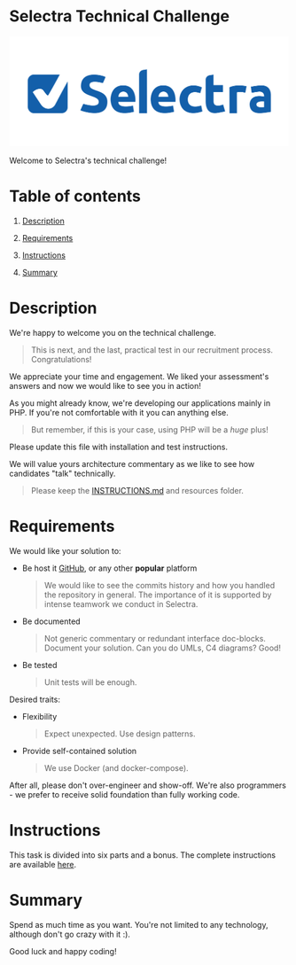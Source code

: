 Selectra Technical Challenge
=

![Selectra Technical Challenge](/resources/images/selectra.png)

Welcome to Selectra's technical challenge!

# Table of contents

1. [Description](#description)

2. [Requirements](#requirements)

3. [Instructions](#instructions)

4. [Summary](#summary)

# Description

We're happy to welcome you on the technical challenge.

> This is next, and the last, practical test in our recruitment process. Congratulations!

We appreciate your time and engagement. We liked your assessment's answers and now we would like to see you in action!

As you might already know, we're developing our applications mainly in PHP. If you're not comfortable with it you can anything else.

> But remember, if this is your case, using PHP will be a *huge* plus!

Please update this file with installation and test instructions.

We will value yours architecture commentary as we like to see how candidates "talk" technically.

> Please keep the [INSTRUCTIONS.md](/INSTRUCTIONS.md) and resources folder.

# Requirements

We would like your solution to:

- Be host it [GitHub](https://github.com/), or any other **popular** platform
    > We would like to see the commits history and how you handled the repository in general. The importance of it is supported by intense teamwork we conduct in Selectra.

- Be documented
    > Not generic commentary or redundant interface doc-blocks. Document your solution. Can you do UMLs, C4 diagrams? Good!

- Be tested
    > Unit tests will be enough.

Desired traits:

- Flexibility
    > Expect unexpected. Use design patterns.

- Provide self-contained solution
    > We use Docker (and docker-compose).

After all, please don't over-engineer and show-off. We're also programmers - we prefer to receive solid foundation than fully working code.

# Instructions

This task is divided into six parts and a bonus. The complete instructions are available [here](/INSTRUCTIONS.md).

# Summary

Spend as much time as you want. You're not limited to any technology, although don't go crazy with it :).

Good luck and happy coding!
